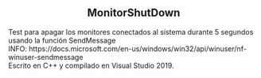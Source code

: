 <h2 align="center">
  MonitorShutDown
</h2>
Test para apagar los monitores conectados al sistema durante 5 segundos usando la función SendMessage<br> 
INFO: https://docs.microsoft.com/en-us/windows/win32/api/winuser/nf-winuser-sendmessage<br>
Escrito en C++ y compilado en Visual Studio 2019.
